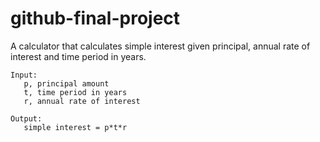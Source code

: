 # github-final-project

A calculator that calculates simple interest given principal, annual rate of interest and time period in years.
```
Input:
   p, principal amount
   t, time period in years
   r, annual rate of interest

Output:
   simple interest = p*t*r
```
